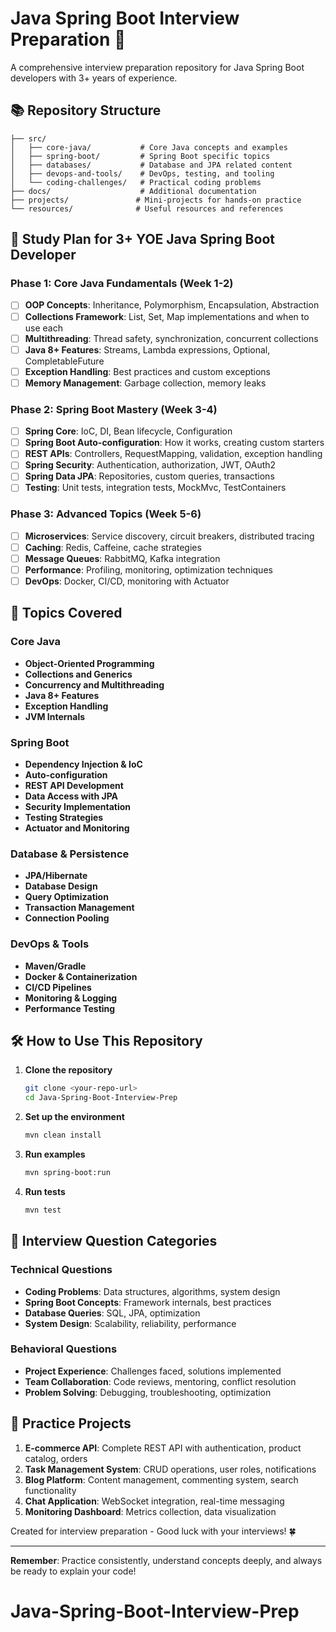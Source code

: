 # Java Spring Boot Interview Preparation 🚀

A comprehensive interview preparation repository for Java Spring Boot developers with 3+ years of experience.

## 📚 Repository Structure

```
├── src/
│   ├── core-java/           # Core Java concepts and examples
│   ├── spring-boot/         # Spring Boot specific topics
│   ├── databases/           # Database and JPA related content
│   ├── devops-and-tools/    # DevOps, testing, and tooling
│   └── coding-challenges/   # Practical coding problems
├── docs/                    # Additional documentation
├── projects/               # Mini-projects for hands-on practice
└── resources/              # Useful resources and references
```

## 🎯 Study Plan for 3+ YOE Java Spring Boot Developer

### Phase 1: Core Java Fundamentals (Week 1-2)
- [ ] **OOP Concepts**: Inheritance, Polymorphism, Encapsulation, Abstraction
- [ ] **Collections Framework**: List, Set, Map implementations and when to use each
- [ ] **Multithreading**: Thread safety, synchronization, concurrent collections
- [ ] **Java 8+ Features**: Streams, Lambda expressions, Optional, CompletableFuture
- [ ] **Exception Handling**: Best practices and custom exceptions
- [ ] **Memory Management**: Garbage collection, memory leaks

### Phase 2: Spring Boot Mastery (Week 3-4)
- [ ] **Spring Core**: IoC, DI, Bean lifecycle, Configuration
- [ ] **Spring Boot Auto-configuration**: How it works, creating custom starters
- [ ] **REST APIs**: Controllers, RequestMapping, validation, exception handling
- [ ] **Spring Security**: Authentication, authorization, JWT, OAuth2
- [ ] **Spring Data JPA**: Repositories, custom queries, transactions
- [ ] **Testing**: Unit tests, integration tests, MockMvc, TestContainers

### Phase 3: Advanced Topics (Week 5-6)
- [ ] **Microservices**: Service discovery, circuit breakers, distributed tracing
- [ ] **Caching**: Redis, Caffeine, cache strategies
- [ ] **Message Queues**: RabbitMQ, Kafka integration
- [ ] **Performance**: Profiling, monitoring, optimization techniques
- [ ] **DevOps**: Docker, CI/CD, monitoring with Actuator

## 📖 Topics Covered

### Core Java
- **Object-Oriented Programming**
- **Collections and Generics**
- **Concurrency and Multithreading**
- **Java 8+ Features**
- **Exception Handling**
- **JVM Internals**

### Spring Boot
- **Dependency Injection & IoC**
- **Auto-configuration**
- **REST API Development**
- **Data Access with JPA**
- **Security Implementation**
- **Testing Strategies**
- **Actuator and Monitoring**

### Database & Persistence
- **JPA/Hibernate**
- **Database Design**
- **Query Optimization**
- **Transaction Management**
- **Connection Pooling**

### DevOps & Tools
- **Maven/Gradle**
- **Docker & Containerization**
- **CI/CD Pipelines**
- **Monitoring & Logging**
- **Performance Testing**

## 🛠️ How to Use This Repository

1. **Clone the repository**
   ```bash
   git clone <your-repo-url>
   cd Java-Spring-Boot-Interview-Prep
   ```

2. **Set up the environment**
   ```bash
   mvn clean install
   ```

3. **Run examples**
   ```bash
   mvn spring-boot:run
   ```

4. **Run tests**
   ```bash
   mvn test
   ```

## 📝 Interview Question Categories

### Technical Questions
- **Coding Problems**: Data structures, algorithms, system design
- **Spring Boot Concepts**: Framework internals, best practices
- **Database Queries**: SQL, JPA, optimization
- **System Design**: Scalability, reliability, performance

### Behavioral Questions
- **Project Experience**: Challenges faced, solutions implemented
- **Team Collaboration**: Code reviews, mentoring, conflict resolution
- **Problem Solving**: Debugging, troubleshooting, optimization

## 🎯 Practice Projects

1. **E-commerce API**: Complete REST API with authentication, product catalog, orders
2. **Task Management System**: CRUD operations, user roles, notifications
3. **Blog Platform**: Content management, commenting system, search functionality
4. **Chat Application**: WebSocket integration, real-time messaging
5. **Monitoring Dashboard**: Metrics collection, data visualization


Created for interview preparation - Good luck with your interviews! 🍀

---

**Remember**: Practice consistently, understand concepts deeply, and always be ready to explain your code!
# Java-Spring-Boot-Interview-Prep
